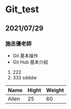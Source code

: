 # Git_test
## 2021/07/29
### 施丞優老師

- Git 基本操作
- Git Hub 基本介紹

1. 222
2. 333
sdddw

Name | Hight | Weight
-----|-------|----
Allen| 25| 60
